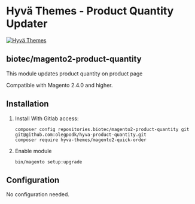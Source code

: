 # Hyvä Themes - Product Quantity Updater

[![Hyvä Themes](https://hyva.io/media/wysiwyg/logo-compact.png)](https://hyva.io/)

## biotec/magento2-product-quantity


This module updates product quantity on product page

Compatible with Magento 2.4.0 and higher.

## Installation

1. Install With Gitlab access:
   ```
   composer config repositories.biotec/magento2-product-quantity git git@github.com:olegpodk/hyva-product-quantity.git
   composer require hyva-themes/magento2-quick-order
   ```

2. Enable module
    ```
    bin/magento setup:upgrade
    ```
## Configuration

No configuration needed.
